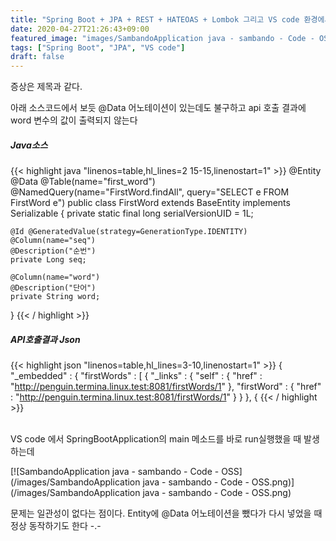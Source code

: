 ```yaml
---
title: "Spring Boot + JPA + REST + HATEOAS + Lombok 그리고 VS code 환경에서 getter()를 찾지 못하는 문제"
date: 2020-04-27T21:26:43+09:00
featured_image: "images/SambandoApplication java - sambando - Code - OSS.png"
tags: ["Spring Boot", "JPA", "VS code"]
draft: false
---
```


증상은 제목과 같다.

아래 소스코드에서 보듯 @Data 어노테이션이 있는데도 불구하고 api 호출 결과에 word 변수의 값이 출력되지 않는다

##### Java소스

{{< highlight java "linenos=table,hl_lines=2 15-15,linenostart=1" >}}
@Entity
@Data
@Table(name="first_word")
@NamedQuery(name="FirstWord.findAll", query="SELECT e FROM FirstWord e")
public class FirstWord extends BaseEntity implements Serializable {
	private static final long serialVersionUID = 1L;

	@Id @GeneratedValue(strategy=GenerationType.IDENTITY)
	@Column(name="seq")
	@Description("순번")
	private Long seq;

	@Column(name="word")
	@Description("단어")
	private String word;
}
{{< / highlight >}}
<br/>
##### API호출결과 Json

{{< highlight json "linenos=table,hl_lines=3-10,linenostart=1" >}}
{
  "_embedded" : {
    "firstWords" : [ {
      "_links" : {
        "self" : {
          "href" : "http://penguin.termina.linux.test:8081/firstWords/1"
        },
        "firstWord" : {
          "href" : "http://penguin.termina.linux.test:8081/firstWords/1"
        }
      }
    }, {
{{< / highlight >}}

</br>
VS code 에서 SpringBootApplication의 main 메소드를 바로 run실행했을 때 발생하는데 

[![SambandoApplication java - sambando - Code - OSS](/images/SambandoApplication java - sambando - Code - OSS.png)](/images/SambandoApplication java - sambando - Code - OSS.png)

문제는 일관성이 없다는 점이다. Entity에 @Data 어노테이션을 뺐다가 다시 넣었을 때 정상 동작하기도 한다 -.-
